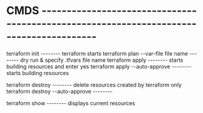 # CMDS ---------------------------------------------------------------------------------------

terraform init                         -------- terraform starts
terraform plan --var-file file name    -------- dry run & specify .tfvars file name
terraform apply                       --------  starts building resources and enter yes
terraform apply --auto-approve        --------  starts building resources

terraform destroy                      -------- delete resources created by terraform only
terraform destroy --auto-approve     --------

terraform show                         -------- displays current resources